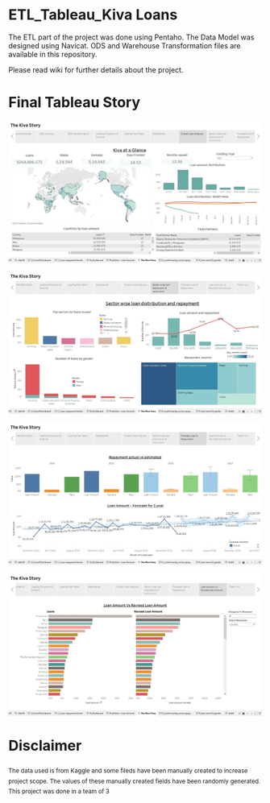 # ETL_Tableau_Kiva Loans
The ETL part of the project was done using Pentaho. The Data Model was designed using Navicat.
ODS and Warehouse Transformation files are available in this repository.

Please read wiki for further details about the project.

# Final Tableau Story

![Image description](https://github.com/Ritika92/ETL_Tableau_Kiva/blob/master/images/14.jpg)

![Image description](https://github.com/Ritika92/ETL_Tableau_Kiva/blob/master/images/15.jpg)

![Image description](https://github.com/Ritika92/ETL_Tableau_Kiva/blob/master/images/16.jpg)

![Image description](https://github.com/Ritika92/ETL_Tableau_Kiva/blob/master/images/17.jpg)

# Disclaimer 
<sub> The data used is from Kaggle and some fileds have been manually created to increase project scope. The values of these manually created fields have been randomly generated. </sub>
<sub> This project was done in a team of 3 </sub>
